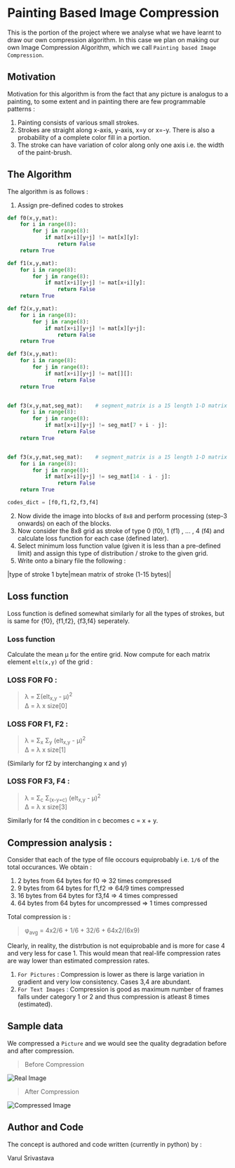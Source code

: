 # Painting Based Image Compression

This is the portion of the project where we analyse what we have learnt to draw our own compression algorithm. In this case we plan on making our own Image Compression Algorithm, which we call `Painting based Image Compression`.

## Motivation

Motivation for this algorithm is from the fact that any picture is analogus to a painting, to some extent and in painting there are few programmable patterns : 
1. Painting consists of various small strokes.
2. Strokes are straight along x-axis, y-axis, x=y or x=-y. There is also a probability of a complete color fill in a portion.
3. The stroke can have variation of color along only one axis i.e. the width of the paint-brush.

## The Algorithm

The algorithm is as follows : 

1. Assign pre-defined codes to strokes 

```python
def f0(x,y,mat):
    for i in range(8):
        for j in range(8):
            if mat[x+i][y+j] != mat[x][y]:
                return False
    return True

def f1(x,y,mat):
    for i in range(8):
        for j in range(8):
            if mat[x+i][y+j] != mat[x+i][y]:
                return False
    return True

def f2(x,y,mat):
    for i in range(8):
        for j in range(8):
            if mat[x+i][y+j] != mat[x][y+j]:
                return False
    return True

def f3(x,y,mat):
    for i in range(8):
        for j in range(8):
            if mat[x+i][y+j] != mat[][]:
                return False
    return True


def f3(x,y,mat,seg_mat):    # segment_matrix is a 15 length 1-D matrix
    for i in range(8):
        for j in range(8):
            if mat[x+i][y+j] != seg_mat[7 + i - j]:
                return False
    return True


def f3(x,y,mat,seg_mat):    # segment_matrix is a 15 length 1-D matrix
    for i in range(8):
        for j in range(8):
            if mat[x+i][y+j] != seg_mat[14 - i - j]:
                return False
    return True

codes_dict = [f0,f1,f2,f3,f4]

```

2. Now divide the image into blocks of `8x8` and perform processing (step-3 onwards) on each of the blocks.
3. Now consider the 8x8 grid as stroke of type 0 (f0), 1 (f1) , ... , 4 (f4) and calculate loss function for each case (defined later).
4. Select minimum loss function value (given it is less than a pre-defined limit) and assign this type of distribution / stroke to the given grid.
5. Write onto a binary file the following :

|type of stroke 1 byte|mean matrix of stroke (1-15 bytes)|


## Loss function 

Loss function is defined somewhat similarly for all the types of strokes, but is same for {f0}, {f1,f2}, {f3,f4} seperately. 

### Loss function 

Calculate the mean &mu; for the entire grid. Now compute for each matrix element `elt(x,y)` of the grid : 

### LOSS FOR F0 : 

> &lambda; = &Sigma;(elt<sub>x,y</sub> - &mu;)<sup>2</sup>  
> &Delta; = &lambda; x size[0]

### LOSS FOR F1, F2 : 

> &lambda; = &Sigma;<sub>x</sub> &Sigma;<sub>y</sub> (elt<sub>x,y</sub> - &mu;)<sup>2</sup>     
> &Delta; = &lambda; x size[1]

(Similarly for f2 by interchanging x and y)

### LOSS FOR F3, F4 : 

> &lambda; = &Sigma;<sub>c</sub> &Sigma;<sub>(x-y=c)</sub> (elt<sub>x,y</sub> - &mu;)<sup>2</sup>   
> &Delta; = &lambda; x size[3]

Similarly for f4 the condition in c becomes c = x + y.

## Compression analysis : 

Consider that each of the type of file occours equiprobably i.e. `1/6` of the total occurances.
We obtain : 
1. 2 bytes from 64 bytes for f0 => 32 times compressed
2. 9 bytes from 64 bytes for f1,f2 => 64/9 times compressed
3. 16 bytes from 64 bytes for f3,f4 => 4 times compressed
4. 64 bytes from 64 bytes for uncompressed => 1 times compressed

Total compression is : 
> &phi;<sub>avg</sub> = 4x2/6 + 1/6 + 32/6 + 64x2/(6x9)

Clearly, in reality, the distrbution is not equiprobable and is more for case 4 and very less for case 1. This would mean that real-life compression rates are way lower than estimated compression rates. 

1. `For Pictures` : Compression is lower as there is large variation in gradient and very low consistency. Cases 3,4 are abundant.
2. `For Text Images` : Compression is good as maximum number of frames falls under category 1 or 2 and thus compression is atleast 8 times (estimated).

## Sample data 

We compressed a `Picture` and we would see the quality degradation before and after compression. 

> Before Compression 

![Real Image](https://github.com/vs666/PiedPiper/blob/master/Image%20Compression/PBIC/image.jpg)

> After Compression

![Compressed Image](https://github.com/vs666/PiedPiper/blob/master/Image%20Compression/PBIC/compressed_image.jpg)


## Author and Code 

The concept is authored and code written (currently in python) by : 

Varul Srivastava 